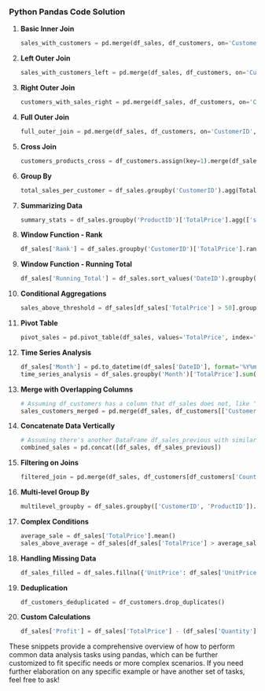 
### Python Pandas Code Solution

1. **Basic Inner Join**
   ```python
   sales_with_customers = pd.merge(df_sales, df_customers, on='CustomerID', how='inner')
   ```

2. **Left Outer Join**
   ```python
   sales_with_customers_left = pd.merge(df_sales, df_customers, on='CustomerID', how='left')
   ```

3. **Right Outer Join**
   ```python
   customers_with_sales_right = pd.merge(df_sales, df_customers, on='CustomerID', how='right')
   ```

4. **Full Outer Join**
   ```python
   full_outer_join = pd.merge(df_sales, df_customers, on='CustomerID', how='outer')
   ```

5. **Cross Join**
   ```python
   customers_products_cross = df_customers.assign(key=1).merge(df_sales.assign(key=1), on='key').drop('key', axis=1)
   ```

6. **Group By**
   ```python
   total_sales_per_customer = df_sales.groupby('CustomerID').agg(Total_Sales=pd.NamedAgg(column='TotalPrice', aggfunc='sum'))
   ```

7. **Summarizing Data**
   ```python
   summary_stats = df_sales.groupby('ProductID')['TotalPrice'].agg(['sum', 'mean', 'min', 'max'])
   ```

8. **Window Function - Rank**
   ```python
   df_sales['Rank'] = df_sales.groupby('CustomerID')['TotalPrice'].rank(method='dense', ascending=False)
   ```

9. **Window Function - Running Total**
   ```python
   df_sales['Running_Total'] = df_sales.sort_values('DateID').groupby('CustomerID')['TotalPrice'].cumsum()
   ```

10. **Conditional Aggregations**
    ```python
    sales_above_threshold = df_sales[df_sales['TotalPrice'] > 50].groupby('Country').agg(Total_Sales=pd.NamedAgg(column='TotalPrice', aggfunc='sum'))
    ```

11. **Pivot Table**
    ```python
    pivot_sales = pd.pivot_table(df_sales, values='TotalPrice', index='DateID', columns='CustomerID', aggfunc='sum', fill_value=0)
    ```

12. **Time Series Analysis**
    ```python
    df_sales['Month'] = pd.to_datetime(df_sales['DateID'], format='%Y%m%d').dt.month
    time_series_analysis = df_sales.groupby('Month')['TotalPrice'].sum()
    ```

13. **Merge with Overlapping Columns**
    ```python
    # Assuming df_customers has a column that df_sales does not, like 'Segment'
    sales_customers_merged = pd.merge(df_sales, df_customers[['CustomerID', 'Segment']], on='CustomerID')
    ```

14. **Concatenate Data Vertically**
    ```python
    # Assuming there's another DataFrame df_sales_previous with similar structure
    combined_sales = pd.concat([df_sales, df_sales_previous])
    ```

15. **Filtering on Joins**
    ```python
    filtered_join = pd.merge(df_sales, df_customers[df_customers['Country'] == 'USA'], on='CustomerID')
    ```

16. **Multi-level Group By**
    ```python
    multilevel_groupby = df_sales.groupby(['CustomerID', 'ProductID']).agg(Total_Sales=pd.NamedAgg(column='TotalPrice', aggfunc='sum'))
    ```

17. **Complex Conditions**
    ```python
    average_sale = df_sales['TotalPrice'].mean()
    sales_above_average = df_sales[df_sales['TotalPrice'] > average_sale]
    ```

18. **Handling Missing Data**
    ```python
    df_sales_filled = df_sales.fillna({'UnitPrice': df_sales['UnitPrice'].mean()})
    ```

19. **Deduplication**
    ```python
    df_customers_deduplicated = df_customers.drop_duplicates()
    ```

20. **Custom Calculations**
    ```python
    df_sales['Profit'] = df_sales['TotalPrice'] - (df_sales['Quantity'] * 5)  # Assuming cost per unit is 5
    ```

These snippets provide a comprehensive overview of how to perform common data analysis tasks using pandas, which can be further customized to fit specific needs or more complex scenarios. If you need further elaboration on any specific example or have another set of tasks, feel free to ask!